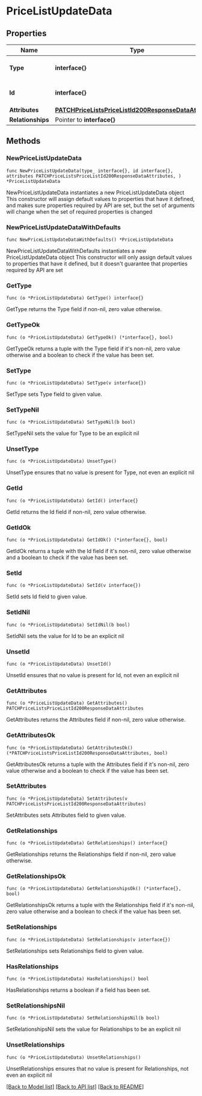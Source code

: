 # PriceListUpdateData

## Properties

Name | Type | Description | Notes
------------ | ------------- | ------------- | -------------
**Type** | **interface{}** | The resource&#39;s type | 
**Id** | **interface{}** | The resource&#39;s id | 
**Attributes** | [**PATCHPriceListsPriceListId200ResponseDataAttributes**](PATCHPriceListsPriceListId200ResponseDataAttributes.md) |  | 
**Relationships** | Pointer to **interface{}** |  | [optional] 

## Methods

### NewPriceListUpdateData

`func NewPriceListUpdateData(type_ interface{}, id interface{}, attributes PATCHPriceListsPriceListId200ResponseDataAttributes, ) *PriceListUpdateData`

NewPriceListUpdateData instantiates a new PriceListUpdateData object
This constructor will assign default values to properties that have it defined,
and makes sure properties required by API are set, but the set of arguments
will change when the set of required properties is changed

### NewPriceListUpdateDataWithDefaults

`func NewPriceListUpdateDataWithDefaults() *PriceListUpdateData`

NewPriceListUpdateDataWithDefaults instantiates a new PriceListUpdateData object
This constructor will only assign default values to properties that have it defined,
but it doesn't guarantee that properties required by API are set

### GetType

`func (o *PriceListUpdateData) GetType() interface{}`

GetType returns the Type field if non-nil, zero value otherwise.

### GetTypeOk

`func (o *PriceListUpdateData) GetTypeOk() (*interface{}, bool)`

GetTypeOk returns a tuple with the Type field if it's non-nil, zero value otherwise
and a boolean to check if the value has been set.

### SetType

`func (o *PriceListUpdateData) SetType(v interface{})`

SetType sets Type field to given value.


### SetTypeNil

`func (o *PriceListUpdateData) SetTypeNil(b bool)`

 SetTypeNil sets the value for Type to be an explicit nil

### UnsetType
`func (o *PriceListUpdateData) UnsetType()`

UnsetType ensures that no value is present for Type, not even an explicit nil
### GetId

`func (o *PriceListUpdateData) GetId() interface{}`

GetId returns the Id field if non-nil, zero value otherwise.

### GetIdOk

`func (o *PriceListUpdateData) GetIdOk() (*interface{}, bool)`

GetIdOk returns a tuple with the Id field if it's non-nil, zero value otherwise
and a boolean to check if the value has been set.

### SetId

`func (o *PriceListUpdateData) SetId(v interface{})`

SetId sets Id field to given value.


### SetIdNil

`func (o *PriceListUpdateData) SetIdNil(b bool)`

 SetIdNil sets the value for Id to be an explicit nil

### UnsetId
`func (o *PriceListUpdateData) UnsetId()`

UnsetId ensures that no value is present for Id, not even an explicit nil
### GetAttributes

`func (o *PriceListUpdateData) GetAttributes() PATCHPriceListsPriceListId200ResponseDataAttributes`

GetAttributes returns the Attributes field if non-nil, zero value otherwise.

### GetAttributesOk

`func (o *PriceListUpdateData) GetAttributesOk() (*PATCHPriceListsPriceListId200ResponseDataAttributes, bool)`

GetAttributesOk returns a tuple with the Attributes field if it's non-nil, zero value otherwise
and a boolean to check if the value has been set.

### SetAttributes

`func (o *PriceListUpdateData) SetAttributes(v PATCHPriceListsPriceListId200ResponseDataAttributes)`

SetAttributes sets Attributes field to given value.


### GetRelationships

`func (o *PriceListUpdateData) GetRelationships() interface{}`

GetRelationships returns the Relationships field if non-nil, zero value otherwise.

### GetRelationshipsOk

`func (o *PriceListUpdateData) GetRelationshipsOk() (*interface{}, bool)`

GetRelationshipsOk returns a tuple with the Relationships field if it's non-nil, zero value otherwise
and a boolean to check if the value has been set.

### SetRelationships

`func (o *PriceListUpdateData) SetRelationships(v interface{})`

SetRelationships sets Relationships field to given value.

### HasRelationships

`func (o *PriceListUpdateData) HasRelationships() bool`

HasRelationships returns a boolean if a field has been set.

### SetRelationshipsNil

`func (o *PriceListUpdateData) SetRelationshipsNil(b bool)`

 SetRelationshipsNil sets the value for Relationships to be an explicit nil

### UnsetRelationships
`func (o *PriceListUpdateData) UnsetRelationships()`

UnsetRelationships ensures that no value is present for Relationships, not even an explicit nil

[[Back to Model list]](../README.md#documentation-for-models) [[Back to API list]](../README.md#documentation-for-api-endpoints) [[Back to README]](../README.md)


